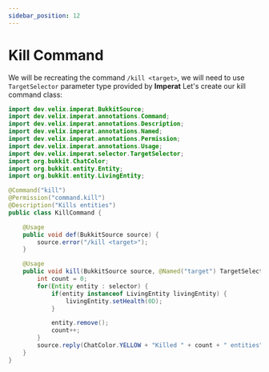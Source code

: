 ```yaml
---
sidebar_position: 12
---
```

# Kill Command
We will be recreating the command `/kill <target>`, we will need to use `TargetSelector` parameter type provided by **Imperat**
Let's create our kill command class:

```java
import dev.velix.imperat.BukkitSource;
import dev.velix.imperat.annotations.Command;
import dev.velix.imperat.annotations.Description;
import dev.velix.imperat.annotations.Named;
import dev.velix.imperat.annotations.Permission;
import dev.velix.imperat.annotations.Usage;
import dev.velix.imperat.selector.TargetSelector;
import org.bukkit.ChatColor;
import org.bukkit.entity.Entity;
import org.bukkit.entity.LivingEntity;

@Command("kill")
@Permission("command.kill")
@Description("Kills entities")
public class KillCommand {

    @Usage
    public void def(BukkitSource source) {
        source.error("/kill <target>");
    }

    @Usage
    public void kill(BukkitSource source, @Named("target") TargetSelector selector) {
        int count = 0;
        for(Entity entity : selector) {
            if(entity instanceof LivingEntity livingEntity) {
                livingEntity.setHealth(0D);
            }

            entity.remove();
            count++;
        }
        source.reply(ChatColor.YELLOW + "Killed " + count + " entities");
    }
}
```
